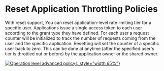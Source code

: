 # Reset Application Throttling Policies

With reset support, You can reset application-level rate limiting tier for a specific user. Applications issue a single access token to each user according to the grant type they have defined. For each user a request counter will be initialized to track the number of requests coming from the user and the specific application. Resetting will set the counter of a specific user back to zero. This can be done at anytime (after the specified user's tier is throttled out or before) by the application owner or the shared owner.

[![Operation level advanced policy]({{base_path}}/assets/img/learn/application-create-policy.png){: style="width:65%"}]({{base_path}}/assets/img/learn/application-create-policy.png)
